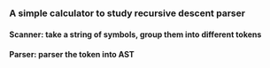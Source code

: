 ### A simple calculator to study recursive descent parser

#### Scanner: take a string of symbols, group them into different tokens
#### Parser: parser the token into AST